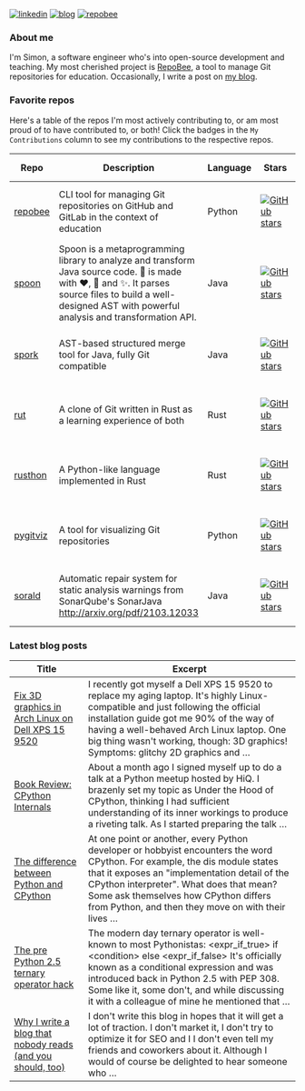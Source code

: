 
[![linkedin](https://img.shields.io/badge/-linkedin-blue?style=for-the-badge)](https://www.linkedin.com/in/simon-lars%C3%A9n-b665b3102/)
[![blog](https://img.shields.io/badge/-blog-lightgrey?style=for-the-badge)](https://slar.se)
[![repobee](https://img.shields.io/badge/-repobee-blue?style=for-the-badge)](https://repobee.org)

### About me
I'm Simon, a software engineer who's into open-source development and teaching.
My most cherished project is [RepoBee](https://repobee.org), a tool to manage
Git repositories for education. Occasionally, I write a post on [my
blog](https://slar.se).

### Favorite repos
Here's a table of the repos I'm most actively contributing to, or am most proud
of to have contributed to, or both! Click the badges in the `My Contributions`
column to see my contributions to the respective repos.

| Repo                                           | Description                                                                                                                                                                                                                            | Language   | Stars                                                                                                             | My Contributions                                                                                                                                                                                                                                                                                    |
|------------------------------------------------|----------------------------------------------------------------------------------------------------------------------------------------------------------------------------------------------------------------------------------------|------------|-------------------------------------------------------------------------------------------------------------------|-----------------------------------------------------------------------------------------------------------------------------------------------------------------------------------------------------------------------------------------------------------------------------------------------------|
| [repobee](https://github.com/repobee/repobee)  | CLI tool for managing Git repositories on GitHub and GitLab in the context of education                                                                                                                                                | Python     | [![GitHub stars](https://img.shields.io/badge/%E2%AD%90-60-blue)](https://github.com/repobee/repobee/stargazers)  | [![My commits](https://img.shields.io/badge/%23commits-769-blue)](https://github.com/repobee/repobee/commits?author=slarse) [![My commits past 30 days](https://img.shields.io/badge/%23commits%20(30%20days)-0-blue)](https://github.com/repobee/repobee/commits?author=slarse&since=2023-06-27)   |
| [spoon](https://github.com/INRIA/spoon)        | Spoon is a metaprogramming library to analyze and transform Java source code. :spoon: is made with :heart:, :beers: and :sparkles:. It parses source files to build a well-designed AST with powerful analysis and transformation API. | Java       | [![GitHub stars](https://img.shields.io/badge/%E2%AD%90-1534-blue)](https://github.com/inria/spoon/stargazers)    | [![My commits](https://img.shields.io/badge/%23commits-106-blue)](https://github.com/inria/spoon/commits?author=slarse) [![My commits past 30 days](https://img.shields.io/badge/%23commits%20(30%20days)-0-blue)](https://github.com/inria/spoon/commits?author=slarse&since=2023-06-27)           |
| [spork](https://github.com/KTH/spork)          | AST-based structured merge tool for Java, fully Git compatible                                                                                                                                                                         | Java       | [![GitHub stars](https://img.shields.io/badge/%E2%AD%90-38-blue)](https://github.com/KTH/spork/stargazers)        | [![My commits](https://img.shields.io/badge/%23commits-308-blue)](https://github.com/KTH/spork/commits?author=slarse) [![My commits past 30 days](https://img.shields.io/badge/%23commits%20(30%20days)-0-blue)](https://github.com/KTH/spork/commits?author=slarse&since=2023-06-27)               |
| [rut](https://github.com/slarse/rut)           | A clone of Git written in Rust as a learning experience of both                                                                                                                                                                        | Rust       | [![GitHub stars](https://img.shields.io/badge/%E2%AD%90-3-blue)](https://github.com/slarse/rut/stargazers)        | [![My commits](https://img.shields.io/badge/%23commits-136-blue)](https://github.com/slarse/rut/commits?author=slarse) [![My commits past 30 days](https://img.shields.io/badge/%23commits%20(30%20days)-15-blue)](https://github.com/slarse/rut/commits?author=slarse&since=2023-06-27)            |
| [rusthon](https://github.com/slarse/rusthon)   | A Python-like language implemented in Rust                                                                                                                                                                                             | Rust       | [![GitHub stars](https://img.shields.io/badge/%E2%AD%90-2-blue)](https://github.com/slarse/rusthon/stargazers)    | [![My commits](https://img.shields.io/badge/%23commits-30-blue)](https://github.com/slarse/rusthon/commits?author=slarse) [![My commits past 30 days](https://img.shields.io/badge/%23commits%20(30%20days)-0-blue)](https://github.com/slarse/rusthon/commits?author=slarse&since=2023-06-27)      |
| [pygitviz](https://github.com/slarse/pygitviz) | A tool for visualizing Git repositories                                                                                                                                                                                                | Python     | [![GitHub stars](https://img.shields.io/badge/%E2%AD%90-6-blue)](https://github.com/slarse/pygitviz/stargazers)   | [![My commits](https://img.shields.io/badge/%23commits-36-blue)](https://github.com/slarse/pygitviz/commits?author=slarse) [![My commits past 30 days](https://img.shields.io/badge/%23commits%20(30%20days)-0-blue)](https://github.com/slarse/pygitviz/commits?author=slarse&since=2023-06-27)    |
| [sorald](https://github.com/ASSERT-KTH/sorald) | Automatic repair system for static analysis warnings from SonarQube's SonarJava http://arxiv.org/pdf/2103.12033                                                                                                                        | Java       | [![GitHub stars](https://img.shields.io/badge/%E2%AD%90-75-blue)](https://github.com/SpoonLabs/sorald/stargazers) | [![My commits](https://img.shields.io/badge/%23commits-217-blue)](https://github.com/SpoonLabs/sorald/commits?author=slarse) [![My commits past 30 days](https://img.shields.io/badge/%23commits%20(30%20days)-0-blue)](https://github.com/SpoonLabs/sorald/commits?author=slarse&since=2023-06-27) |

### Latest blog posts
| Title                                                                                                                                      | Excerpt                                                                                                                                                                                                                                                                                                                                        |
|--------------------------------------------------------------------------------------------------------------------------------------------|------------------------------------------------------------------------------------------------------------------------------------------------------------------------------------------------------------------------------------------------------------------------------------------------------------------------------------------------|
| [Fix 3D graphics in Arch Linux on Dell XPS 15 9520](https://slar.se/xps-15-9520-arch-linux-intel-dri2.html)                                | I recently got myself a Dell XPS 15 9520 to replace my aging laptop. It's highly Linux-compatible and just following the official installation guide got me 90% of the way of having a well-behaved Arch Linux laptop. One big thing wasn't working, though: 3D graphics! Symptoms: glitchy 2D graphics and …                                  |
| [Book Review: CPython Internals](https://slar.se/book-review-cpython-internals.html)                                                       | About a month ago I signed myself up to do a talk at a Python meetup hosted by HiQ. I brazenly set my topic as Under the Hood of CPython, thinking I had sufficient understanding of its inner workings to produce a riveting talk. As I started preparing the talk …                                                                          |
| [The difference between Python and CPython](https://slar.se/the-difference-between-python-and-cpython.html)                                | At one point or another, every Python developer or hobbyist encounters the word CPython. For example, the dis module states that it exposes an "implementation detail of the CPython interpreter". What does that mean? Some ask themselves how CPython differs from Python, and then they move on with their lives …                          |
| [The pre Python 2.5 ternary operator hack](https://slar.se/python-24-ternary.html)                                                         | The modern day ternary operator is well-known to most Pythonistas: &lt;expr_if_true&gt; if &lt;condition&gt; else &lt;expr_if_false&gt;   It's officially known as a conditional expression and was introduced back in Python 2.5 with PEP 308. Some like it, some don't, and while discussing it with a colleague of mine he mentioned that … |
| [Why I write a blog that nobody reads (and you should, too)](https://slar.se/why-i-write-a-blog-that-nobody-reads-and-you-should-too.html) | I don't write this blog in hopes that it will get a lot of traction. I don't market it, I don't try to optimize it for SEO and I I don't even tell my friends and coworkers about it. Although I would of course be delighted to hear someone who …                                                                                            |
